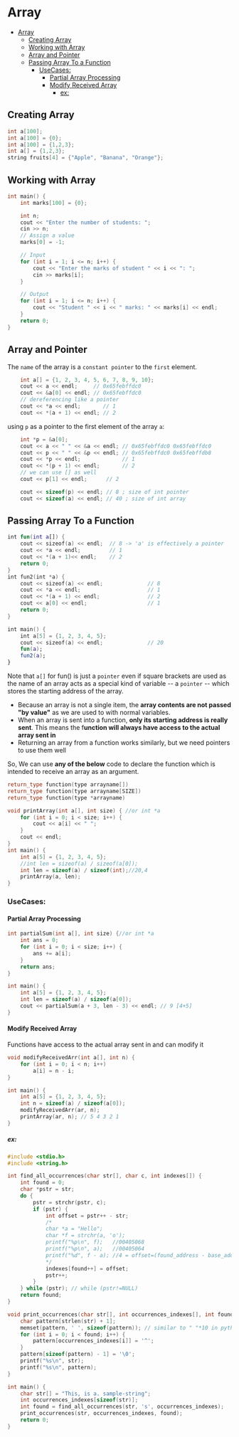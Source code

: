 # Array

- [Array](#array)
  - [Creating Array](#creating-array)
  - [Working with Array](#working-with-array)
  - [Array and Pointer](#array-and-pointer)
  - [Passing Array To a Function](#passing-array-to-a-function)
    - [UseCases:](#usecases)
      - [Partial Array Processing](#partial-array-processing)
      - [Modify Received Array](#modify-received-array)
        - [ex:](#ex)

## Creating Array

```cpp
int a[100];
int a[100] = {0};
int a[100] = {1,2,3};
int a[] = {1,2,3};
string fruits[4] = {"Apple", "Banana", "Orange"};
```

## Working with Array

```cpp
int main() {
    int marks[100] = {0};

    int n;
    cout << "Enter the number of students: ";
    cin >> n;
    // Assign a value
    marks[0] = -1;

    // Input
    for (int i = 1; i <= n; i++) {
        cout << "Enter the marks of student " << i << ": ";
        cin >> marks[i];
    }

    // Output
    for (int i = 1; i <= n; i++) {
        cout << "Student " << i << " marks: " << marks[i] << endl;
    }
    return 0;
}
```

## Array and Pointer

 The `name` of the array is a `constant pointer` to the `first` element.

```cpp
    int a[] = {1, 2, 3, 4, 5, 6, 7, 8, 9, 10};
    cout << a << endl;     // 0x65febffdc0
    cout << &a[0] << endl; // 0x65febffdc0
    // dereferencing like a pointer
    cout << *a << endl;       // 1
    cout << *(a + 1) << endl; // 2
```

using `p` as a pointer to the first element of the array `a`:

```cpp
    int *p = &a[0];
    cout << a << " " << &a << endl; // 0x65febffdc0 0x65febffdc0
    cout << p << " " << &p << endl; // 0x65febffdc0 0x65febffdb8
    cout << *p << endl;             // 1
    cout << *(p + 1) << endl;       // 2
    // we can use [] as well
    cout << p[1] << endl;      // 2

    cout << sizeof(p) << endl; // 8 ; size of int pointer
    cout << sizeof(a) << endl; // 40 ; size of int array
```

## Passing Array To a Function

```kotlin
int fun(int a[]) {
    cout << sizeof(a) << endl;  // 8 -> 'a' is effectively a pointer
    cout << *a << endl;         // 1
    cout << *(a + 1)<< endl;    // 2
    return 0;
}
int fun2(int *a) {
    cout << sizeof(a) << endl;              // 8
    cout << *a << endl;                     // 1
    cout << *(a + 1) << endl;               // 2
    cout << a[0] << endl;                   // 1
    return 0;
}

int main() {
    int a[5] = {1, 2, 3, 4, 5};
    cout << sizeof(a) << endl;              // 20
    fun(a);
    fun2(a);
}
```

Note that `a[]` for fun() is just a `pointer` even if square brackets are used as the name of an array acts as a special kind of variable -- a `pointer` -- which stores the starting address of the array.

- Because an array is not a single item, the **array contents are not passed "by value"** as we are used to with normal variables.
- When an array is sent into a function, **only its starting address is really sent**. This means the f**unction will always have access to the actual array sent in**
- Returning an array from a function works similarly, but we need pointers to use them well

So, We can use **any of the below** code to declare the function which is intended to receive an array as an argument.

```cpp
return_type function(type arrayname[])
return_type function(type arrayname[SIZE])
return_type function(type *arrayname)
```

```cpp
void printArray(int a[], int size) { //or int *a
    for (int i = 0; i < size; i++) {
        cout << a[i] << " ";
    }
    cout << endl;
}
int main() {
    int a[5] = {1, 2, 3, 4, 5};
    //int len = sizeof(a) / sizeof(a[0]);
    int len = sizeof(a) / sizeof(int);//20,4
    printArray(a, len);
}
```

### UseCases:

#### Partial Array Processing

```cpp
int partialSum(int a[], int size) {//or int *a
    int ans = 0;
    for (int i = 0; i < size; i++) {
        ans += a[i];
    }
    return ans;
}

int main() {
    int a[5] = {1, 2, 3, 4, 5};
    int len = sizeof(a) / sizeof(a[0]);
    cout << partialSum(a + 3, len - 3) << endl; // 9 [4+5]
}
```

#### Modify Received Array

Functions have access to the actual array sent in and can modify it

```cpp
void modifyReceivedArr(int a[], int n) {
    for (int i = 0; i < n; i++)
        a[i] = n - i;
}

int main() {
    int a[5] = {1, 2, 3, 4, 5};
    int n = sizeof(a) / sizeof(a[0]);
    modifyReceivedArr(ar, n);
    printArray(ar, n); // 5 4 3 2 1
}
```

##### ex:

```c
#include <stdio.h>
#include <string.h>

int find_all_occurrences(char str[], char c, int indexes[]) {
    int found = 0;
    char *pstr = str;
    do {
        pstr = strchr(pstr, c);
        if (pstr) {
            int offset = pstr++ - str;
            /*
            char *a = "Hello";
            char *f = strchr(a, 'o');
            printf("%p\n", f);   //00405068
            printf("%p\n", a);   //00405064
            printf("%d", f - a); //4 = offset=(found_address - base_address )
            */
            indexes[found++] = offset;
            pstr++;
        }
    } while (pstr); // while (pstr!=NULL)
    return found;
}

void print_occurrences(char str[], int occurrences_indexes[], int found) {
    char pattern[strlen(str) + 1];
    memset(pattern, ' ', sizeof(pattern)); // similar to " "*10 in python
    for (int i = 0; i < found; i++) {
        pattern[occurrences_indexes[i]] = '^';
    }
    pattern[sizeof(pattern) - 1] = '\0';
    printf("%s\n", str);
    printf("%s\n", pattern);
}

int main() {
    char str[] = "This, is a. sample-string";
    int occurrences_indexes[sizeof(str)];
    int found = find_all_occurrences(str, 's', occurrences_indexes);
    print_occurrences(str, occurrences_indexes, found);
    return 0;
}
```

